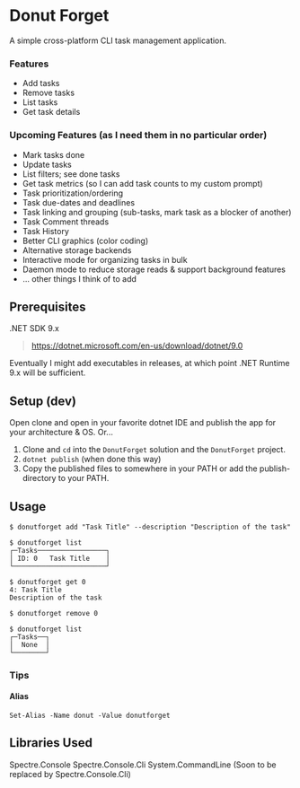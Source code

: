 # Donut Forget

A simple cross-platform CLI task management application.

### Features

- Add tasks
- Remove tasks
- List tasks
- Get task details

### Upcoming Features (as I need them in no particular order)

- Mark tasks done
- Update tasks
- List filters; see done tasks
- Get task metrics (so I can add task counts to my custom prompt)
- Task prioritization/ordering
- Task due-dates and deadlines
- Task linking and grouping (sub-tasks, mark task as a blocker of another)
- Task Comment threads
- Task History
- Better CLI graphics (color coding)
- Alternative storage backends
- Interactive mode for organizing tasks in bulk
- Daemon mode to reduce storage reads & support background features
- ... other things I think of to add

## Prerequisites

.NET SDK 9.x

> https://dotnet.microsoft.com/en-us/download/dotnet/9.0

Eventually I might add executables in releases, at which point 
.NET Runtime 9.x will be sufficient.

## Setup (dev)

Open clone and open in your favorite dotnet IDE and publish the app for your architecture & OS. Or...

1. Clone and `cd` into the `DonutForget` solution and the `DonutForget` project.
2. `dotnet publish` (when done this way)
3. Copy the published files to somewhere in your PATH or add the publish-directory to your PATH.

## Usage

```
$ donutforget add "Task Title" --description "Description of the task"

$ donutforget list
┌─Tasks─────────────────┐
│ ID: 0   Task Title    │
└───────────────────────┘

$ donutforget get 0
4: Task Title
Description of the task

$ donutforget remove 0

$ donutforget list
┌─Tasks──┐
│  None  │
└────────┘
```

### Tips

#### Alias

```pwsh
Set-Alias -Name donut -Value donutforget
```

## Libraries Used

Spectre.Console
Spectre.Console.Cli
System.CommandLine (Soon to be replaced by Spectre.Console.Cli)